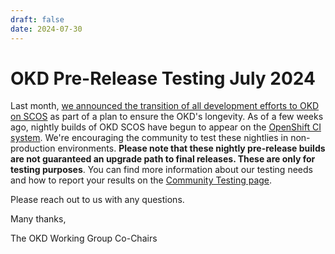 ```yaml
---
draft: false 
date: 2024-07-30
---
```


<!-- cSpell:ignore SCOS ostree nightlies -->

# OKD Pre-Release Testing July 2024

Last month, [we announced the transition of all development efforts to OKD on SCOS](https://okd.io/blog/2024/06/01/okd-future-statement) as part of a plan to ensure the OKD's longevity. As of a few weeks ago, nightly builds of OKD SCOS have begun to appear on the [OpenShift CI system](https://amd64.origin.releases.ci.openshift.org). We're encouraging the community to test these nightlies in non-production environments. **Please note that these nightly pre-release builds are not guaranteed an upgrade path to final releases. These are only for testing purposes**. You can find more information about our testing needs and how to report your results on the [Community Testing page](https://github.com/okd-project/okd/blob/master/COMMUNITY-TESTING.md).

Please reach out to us with any questions. 

Many thanks,

The OKD Working Group Co-Chairs
